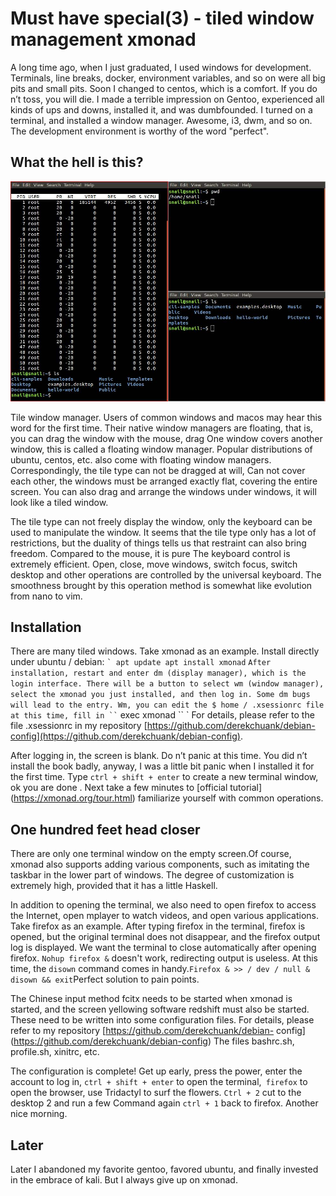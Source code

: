 # Must have special(3) - tiled window management xmonad

A long time ago, when I just graduated, I used windows for development. Terminals, line breaks, docker, environment variables, and so on were all big pits and small pits. Soon I changed to centos, which is a comfort. If you do n’t toss, you will die. I made a terrible impression on Gentoo, experienced all kinds of ups and downs, installed it, and was dumbfounded. I turned on a terminal, and installed a window manager. Awesome, i3, dwm, and so on. The development environment is worthy of the word "perfect".

## What the hell is this?

![xmonad](/static/picture/xmonad.jpg)

Tile window manager. Users of common windows and macos may hear this word for the first time. Their native window managers are floating, that is, you can drag the window with the mouse, drag One window covers another window, this is called a floating window manager. Popular distributions of ubuntu, centos, etc. also come with floating window managers. Correspondingly, the tile type can not be dragged at will, Can not cover each other, the windows must be arranged exactly flat, covering the entire screen. You can also drag and arrange the windows under windows, it will look like a tiled window.

The tile type can not freely display the window, only the keyboard can be used to manipulate the window. It seems that the tile type only has a lot of restrictions, but the duality of things tells us that restraint can also bring freedom. Compared to the mouse, it is pure The keyboard control is extremely efficient. Open, close, move windows, switch focus, switch desktop and other operations are controlled by the universal keyboard. The smoothness brought by this operation method is somewhat like evolution from nano to vim.

## Installation

There are many tiled windows. Take xmonad as an example. Install directly under ubuntu / debian:
`` `
apt update
apt install xmonad
`` `
After installation, restart and enter dm (display manager), which is the login interface. There will be a button to select wm (window manager), select the xmonad you just installed, and then log in. Some dm bugs will lead to the entry. Wm, you can edit the $ home / .xsessionrc file at this time, fill in
`` `
exec xmonad
`` `
For details, please refer to the file .xsessionrc in my repository [https://github.com/derekchuank/debian-config](https://github.com/derekchuank/debian-config).

After logging in, the screen is blank. Do n’t panic at this time. You did n’t install the book badly, anyway, I was a little bit panic when I installed it for the first time. Type `ctrl + shift + enter` to create a new terminal window, ok you are done . Next take a few minutes to [official tutorial] (https://xmonad.org/tour.html) familiarize yourself with common operations.

## One hundred feet head closer

There are only one terminal window on the empty screen.Of course, xmonad also supports adding various components, such as imitating the taskbar in the lower part of windows. The degree of customization is extremely high, provided that it has a little Haskell.

In addition to opening the terminal, we also need to open firefox to access the Internet, open mplayer to watch videos, and open various applications. Take firefox as an example. After typing firefox in the terminal, firefox is opened, but the original terminal does not disappear, and the firefox output log is displayed. We want the terminal to close automatically after opening firefox. `Nohup firefox &` doesn't work, redirecting output is useless. At this time, the `disown` command comes in handy.` Firefox & >> / dev / null & disown && exit `Perfect solution to pain points.

The Chinese input method fcitx needs to be started when xmonad is started, and the screen yellowing software redshift must also be started. These need to be written into some configuration files. For details, please refer to my repository [https://github.com/derekchuank/debian- config] (https://github.com/derekchuank/debian-config) The files bashrc.sh, profile.sh, xinitrc, etc.

The configuration is complete! Get up early, press the power, enter the account to log in, `ctrl + shift + enter` to open the terminal,` firefox` to open the browser, use Tridactyl to surf the flowers. `Ctrl + 2` cut to the desktop 2 and run a few Command again `ctrl + 1` back to firefox. Another nice morning.

## Later

Later I abandoned my favorite gentoo, favored ubuntu, and finally invested in the embrace of kali. But I always give up on xmonad.

